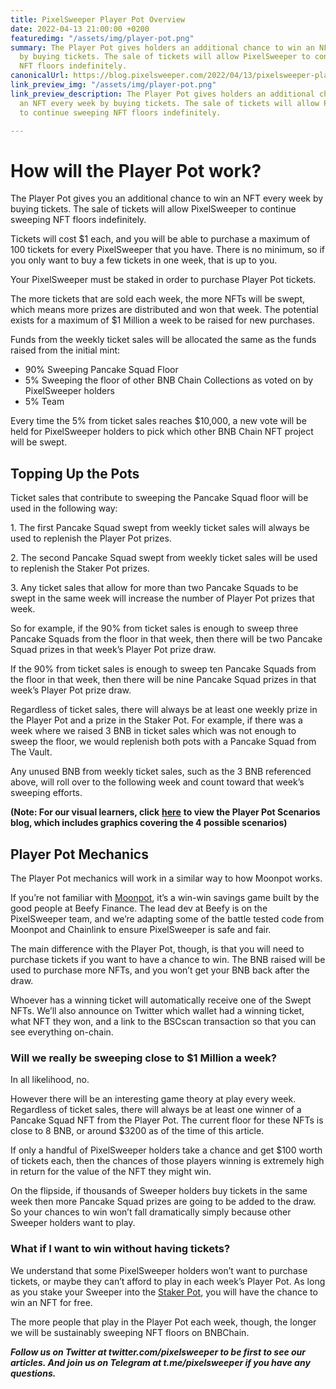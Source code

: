 ```yaml
---
title: PixelSweeper Player Pot Overview
date: 2022-04-13 21:00:00 +0200
featuredimg: "/assets/img/player-pot.png"
summary: The Player Pot gives holders an additional chance to win an NFT every week
  by buying tickets. The sale of tickets will allow PixelSweeper to continue sweeping
  NFT floors indefinitely.
canonicalUrl: https://blog.pixelsweeper.com/2022/04/13/pixelsweeper-player-pot-overview/
link_preview_img: "/assets/img/player-pot.png"
link_preview_description: The Player Pot gives holders an additional chance to win
  an NFT every week by buying tickets. The sale of tickets will allow PixelSweeper
  to continue sweeping NFT floors indefinitely.

---
```

# **How will the Player Pot work?**

The Player Pot gives you an additional chance to win an NFT every week by buying tickets. The sale of tickets will allow PixelSweeper to continue sweeping NFT floors indefinitely.

Tickets will cost $1 each, and you will be able to purchase a maximum of 100 tickets for every PixelSweeper that you have. There is no minimum, so if you only want to buy a few tickets in one week, that is up to you.

Your PixelSweeper must be staked in order to purchase Player Pot tickets.

The more tickets that are sold each week, the more NFTs will be swept, which means more prizes are distributed and won that week. The potential exists for a maximum of $1 Million a week to be raised for new purchases.

Funds from the weekly ticket sales will be allocated the same as the funds raised from the initial mint:

* 90% Sweeping Pancake Squad Floor
* 5% Sweeping the floor of other BNB Chain Collections as voted on by PixelSweeper holders
* 5% Team

Every time the 5% from ticket sales reaches $10,000, a new vote will be held for PixelSweeper holders to pick which other BNB Chain NFT project will be swept.

## **Topping Up the Pots**

Ticket sales that contribute to sweeping the Pancake Squad floor will be used in the following way:

1\. The first Pancake Squad swept from weekly ticket sales will always be used to replenish the Player Pot prizes.

2\. The second Pancake Squad swept from weekly ticket sales will be used to replenish the Staker Pot prizes.

3\. Any ticket sales that allow for more than two Pancake Squads to be swept in the same week will increase the number of Player Pot prizes that week.

So for example, if the 90% from ticket sales is enough to sweep three Pancake Squads from the floor in that week, then there will be two Pancake Squad prizes in that week’s Player Pot prize draw.

If the 90% from ticket sales is enough to sweep ten Pancake Squads from the floor in that week, then there will be nine Pancake Squad prizes in that week’s Player Pot prize draw.

Regardless of ticket sales, there will always be at least one weekly prize in the Player Pot and a prize in the Staker Pot. For example, if there was a week where we raised 3 BNB in ticket sales which was not enough to sweep the floor, we would replenish both pots with a Pancake Squad from The Vault.

Any unused BNB from weekly ticket sales, such as the 3 BNB referenced above, will roll over to the following week and count toward that week’s sweeping efforts.

**(Note: For our visual learners, click** [**here**](https://blog.pixelsweeper.com/2022/04/13/player-pot-scenarios/ "Player Pot Scenarios") **to view the Player Pot Scenarios blog, which includes graphics covering the 4 possible scenarios)**

## **Player Pot Mechanics**

The Player Pot mechanics will work in a similar way to how Moonpot works.

If you’re not familiar with [Moonpot](http://moonpot.com), it’s a win-win savings game built by the good people at Beefy Finance. The lead dev at Beefy is on the PixelSweeper team, and we’re adapting some of the battle tested code from Moonpot and Chainlink to ensure PixelSweeper is safe and fair.

The main difference with the Player Pot, though, is that you will need to purchase tickets if you want to have a chance to win. The BNB raised will be used to purchase more NFTs, and you won’t get your BNB back after the draw.

Whoever has a winning ticket will automatically receive one of the Swept NFTs. We’ll also announce on Twitter which wallet had a winning ticket, what NFT they won, and a link to the BSCscan transaction so that you can see everything on-chain.

### **Will we really be sweeping close to $1 Million a week?**

In all likelihood, no.

However there will be an interesting game theory at play every week. Regardless of ticket sales, there will always be at least one winner of a Pancake Squad NFT from the Player Pot. The current floor for these NFTs is close to 8 BNB, or around $3200 as of the time of this article.

If only a handful of PixelSweeper holders take a chance and get $100 worth of tickets each, then the chances of those players winning is extremely high in return for the value of the NFT they might win.

On the flipside, if thousands of Sweeper holders buy tickets in the same week then more Pancake Squad prizes are going to be added to the draw. So your chances to win won’t fall dramatically simply because other Sweeper holders want to play.

### **What if I want to win without having tickets?**

We understand that some PixelSweeper holders won’t want to purchase tickets, or maybe they can’t afford to play in each week’s Player Pot. As long as you stake your Sweeper into the [Staker Pot](https://blog.pixelsweeper.com/2022/04/06/pixelsweeper-staker-pot-overview/ "Staker Pot Article"), you will have the chance to win an NFT for free.

The more people that play in the Player Pot each week, though, the longer we will be sustainably sweeping NFT floors on BNBChain.

**_Follow us on Twitter at twitter.com/pixelsweeper to be first to see our articles. And join us on Telegram at t.me/pixelsweeper if you have any questions._**